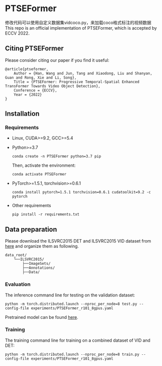 # PTSEFormer
修改代码可以使用自定义数据集vidcoco.py，来加载coco格式标注的视频数据
This repo is an official implementation of PTSEFormer, which is accepted by ECCV 2022. 

## Citing PTSEFormer

Please consider citing our paper if you find it useful:

```
@article{ptseformer,
    Author = {Han, Wang and Jun, Tang and Xiaodong, Liu and Shanyan, Guan and Rong, Xie and Li, Song},
    Title = {PTSEFormer: Progressive Temporal-Spatial Enhanced TransFormer Towards Video Object Detection},
    Conference = {ECCV},
    Year = {2022}
}
```

## Installation

### Requirements

- Linux, CUDA>=9.2, GCC>=5.4

- Python>=3.7

  ```
  conda create -n PTSEFormer python=3.7 pip
  ```

  Then, activate the environment:

  ```
  conda activate PTSEFormer
  ```

- PyTorch>=1.5.1, torchvision>=0.6.1 

  ```
  conda install pytorch=1.5.1 torchvision=0.6.1 cudatoolkit=9.2 -c pytorch
  ```

- Other requirements

  ```
  pip install -r requirements.txt
  ```

## Data preparation

Please download the ILSVRC2015 DET and ILSVRC2015 VID dataset from [here](http://image-net.org/challenges/LSVRC/2015/2015-downloads) and organize them as following. 

    data_root/
    	└──ILSVRC2015/
    		├──ImageSets/
    		├──Annotations/
    		├──Data/

### Evaluation

The inference command line for testing on the validation dataset:

    python -m torch.distributed.launch --nproc_per_node=8 test.py --config-file experiments/PTSEFormer_r101_8gpus.yaml
Pretrained model can be found [here](https://drive.google.com/file/d/1-rNHCRdld3iW2tVwPuZrN9o8QRm-aBYj/view?usp=share_link).

### Training

The training command line for training on a combined dataset of VID and DET:

    python -m torch.distributed.launch --nproc_per_node=8 train.py --config-file experiments/PTSEFormer_r101_8gpus.yaml

